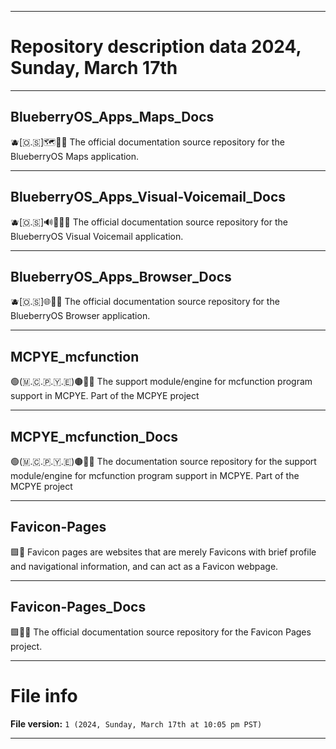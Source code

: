 
***

# Repository description data 2024, Sunday, March 17th

---

## BlueberryOS_Apps_Maps_Docs

🫐️[🇴.🇸]🗺️📱️📖️ The official documentation source repository for the BlueberryOS Maps application.

---

## BlueberryOS_Apps_Visual-Voicemail_Docs

🫐️[🇴.🇸]🔊️📧️📱️📖️ The official documentation source repository for the BlueberryOS Visual Voicemail application.

---

## BlueberryOS_Apps_Browser_Docs

🫐️[🇴.🇸]🌐️📱️📖️ The official documentation source repository for the BlueberryOS Browser application.

---

## MCPYE_mcfunction

🟢️(🇲.🇨.🇵.🇾.🇪)🟤️📜️💾️ The support module/engine for mcfunction program support in MCPYE. Part of the MCPYE project

---

## MCPYE_mcfunction_Docs

🟢️(🇲.🇨.🇵.🇾.🇪)🟤️📜️📖️ The documentation source repository for the support module/engine for mcfunction program support in MCPYE. Part of the MCPYE project

---

## Favicon-Pages

🟪️📄️ Favicon pages are websites that are merely Favicons with brief profile and navigational information, and can act as a Favicon webpage.

---

## Favicon-Pages_Docs

🟪️📄️📖️ The official documentation source repository for the Favicon Pages project.

***

# File info

**File version:** `1 (2024, Sunday, March 17th at 10:05 pm PST)`

***

